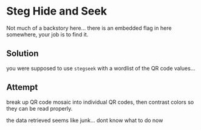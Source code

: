 # Steg Hide and Seek

Not much of a backstory here... there is an embedded flag in here somewhere, your job is to find it.

## Solution

you were supposed to use `stegseek` with a wordlist of the QR code values...

## Attempt

break up QR code mosaic into individual QR codes, then contrast colors so they can be read properly.

the data retrieved seems like junk... dont know what to do now
